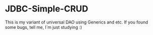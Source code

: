 # JDBC-Simple-CRUD
This is my variant of universal DAO using Generics and etc. If you found some bugs, tell me, I`m just studying :)
